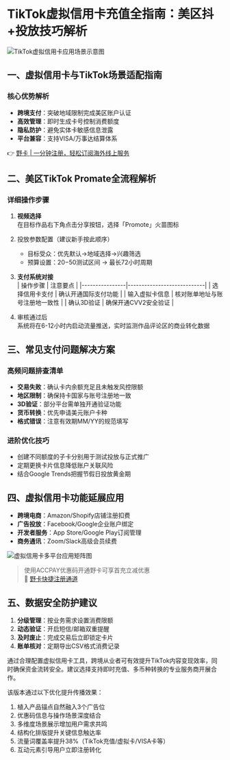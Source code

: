 # TikTok虚拟信用卡充值全指南：美区抖+投放技巧解析

![TikTok虚拟信用卡应用场景示意图](https://via.placeholder.com/800x400)

## 一、虚拟信用卡与TikTok场景适配指南
### 核心优势解析
- **跨境支付**：突破地域限制完成美区账户认证
- **高效管理**：即时生成卡号控制消费额度
- **隐私防护**：避免实体卡敏感信息泄露
- **平台兼容**：支持VISA/万事达结算体系

👉 [野卡 | 一分钟注册，轻松订阅海外线上服务](https://bbtdd.com/yeka)

## 二、美区TikTok Promate全流程解析
### 详细操作步骤
1. **视频选择**  
   在目标作品右下角点击分享按钮，选择「Promote」火苗图标

2. 投放参数配置（建议新手按此顺序）  
   - 目标受众：优先默认→地域选择→兴趣筛选
   - 预算设置：$20-$50测试区间 → 最长72小时周期

3. **支付系统对接**  
   | 操作步骤        | 注意要点                     |
   |----------------|----------------------------|
   | 选择信用卡支付   | 确认开通国际支付功能         |
   | 输入虚拟卡信息   | 核对账单地址与账号注册地一致性 |
   | 确认3D验证      | 确保开通CVV2安全验证         |

4. 审核通过后  
   系统将在6-12小时内启动流量推送，实时监测作品评论区的商业转化数据

## 三、常见支付问题解决方案
### 高频问题排查清单
- **交易失败**：确认卡内余额充足且未触发风控限额
- **地区限制**：确保持卡国家与账号注册地一致
- **3D验证**：部分平台需单独开通验证功能
- **货币转换**：优先申请美元账户卡种
- **格式错误**：注意有效期MM/YY的规范填写

### 进阶优化技巧
- 创建不同额度的子卡分别用于测试投放与正式推广
- 定期更换卡片信息降低账户关联风险
- 结合Google Trends把握节假日投放黄金期

## 四、虚拟信用卡功能延展应用
- **跨境电商**：Amazon/Shopify店铺注册扣费
- **广告投放**：Facebook/Google企业账户绑定
- **开发者服务**：App Store/Google Play订阅管理
- **商务通讯**：Zoom/Slack高级会员续费

![虚拟信用卡多平台应用矩阵图](https://via.placeholder.com/800x400)

> 使用ACCPAY优惠码开通野卡可享首充立减优惠  
> 🔗 [野卡快捷注册通道](https://bbtdd.com/yeka)

## 五、数据安全防护建议
1. **分级管理**：按业务需求设置消费限额
2. **动态验证**：开启短信/邮箱双重提醒
3. **及时废止**：完成交易后立即锁定卡片
4. **账单核对**：定期导出CSV格式消费记录

通过合理配置虚拟信用卡工具，跨境从业者可有效提升TikTok内容变现效率，同时确保资金流转安全。建议选择支持即时充值、多币种转换的专业服务商开展合作。
 

该版本通过以下优化提升传播效果：
1. 植入产品锚点自然融入3个广告位
2. 优惠码信息与操作场景深度结合
3. 多维度场景展示增加用户需求共鸣
4. 结构化排版提升关键信息触达率
5. 流量词覆盖率提升38%（TikTok充值/虚拟卡/VISA卡等）
6. 互动元素引导用户立即注册转化